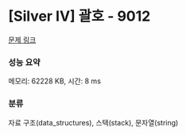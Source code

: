 # [Silver IV] 괄호 - 9012 

[문제 링크](https://www.acmicpc.net/problem/9012) 

### 성능 요약

메모리: 62228 KB, 시간: 8 ms

### 분류

자료 구조(data_structures), 스택(stack), 문자열(string)

